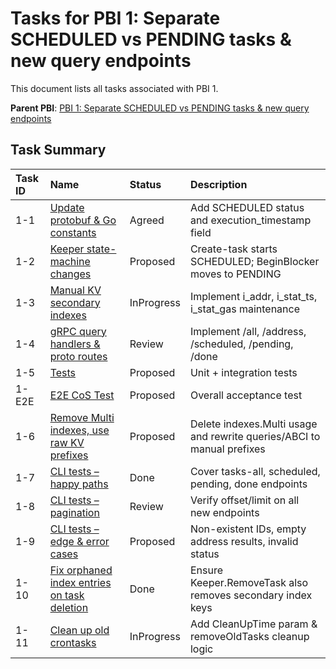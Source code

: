 # Tasks for PBI 1: Separate SCHEDULED vs PENDING tasks & new query endpoints

This document lists all tasks associated with PBI 1.

**Parent PBI**: [PBI 1: Separate SCHEDULED vs PENDING tasks & new query endpoints](./prd.md)

## Task Summary

| Task ID | Name | Status | Description |
| :------ | :--------------------------------------- | :------- | :--------------------------------- |
| 1-1 | [Update protobuf & Go constants](./1-1.md) | Agreed | Add SCHEDULED status and execution_timestamp field |
| 1-2 | [Keeper state-machine changes](./1-2.md) | Proposed | Create-task starts SCHEDULED; BeginBlocker moves to PENDING |
| 1-3 | [Manual KV secondary indexes](./1-3.md) | InProgress | Implement i_addr, i_stat_ts, i_stat_gas maintenance |
| 1-4 | [gRPC query handlers & proto routes](./1-4.md) | Review | Implement /all, /address, /scheduled, /pending, /done |
| 1-5 | [Tests](./1-5.md) | Proposed | Unit + integration tests |
| 1-E2E | [E2E CoS Test](./1-E2E.md) | Proposed | Overall acceptance test |
| 1-6 | [Remove Multi indexes, use raw KV prefixes](./1-6.md) | Proposed | Delete indexes.Multi usage and rewrite queries/ABCI to manual prefixes |
| 1-7 | [CLI tests – happy paths](./1-7.md) | Done | Cover tasks-all, scheduled, pending, done endpoints |
| 1-8 | [CLI tests – pagination](./1-8.md) | Review | Verify offset/limit on all new endpoints |
| 1-9 | [CLI tests – edge & error cases](./1-9.md) | Proposed | Non-existent IDs, empty address results, invalid status |
| 1-10 | [Fix orphaned index entries on task deletion](./1-10.md) | Done | Ensure Keeper.RemoveTask also removes secondary index keys |
| 1-11 | [Clean up old crontasks](./1-11.md) | InProgress | Add CleanUpTime param & removeOldTasks cleanup logic | 